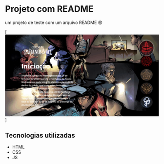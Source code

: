 # Projeto com README
um projeto de teste com um arquivo README 😎

[<img src="./tela.gif" alt="gif da tela inicial do projeto ordem paranormal">]

## Tecnologias utilizadas
- HTML
- CSS
- JS